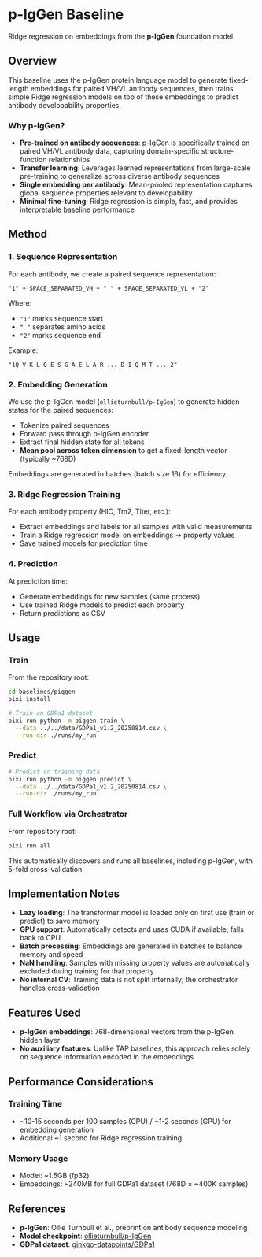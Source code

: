# p-IgGen Baseline

Ridge regression on embeddings from the **p-IgGen** foundation model.

## Overview

This baseline uses the p-IgGen protein language model to generate fixed-length embeddings for paired VH/VL antibody sequences, then trains simple Ridge regression models on top of these embeddings to predict antibody developability properties.

### Why p-IgGen?

- **Pre-trained on antibody sequences**: p-IgGen is specifically trained on paired VH/VL antibody data, capturing domain-specific structure-function relationships
- **Transfer learning**: Leverages learned representations from large-scale pre-training to generalize across diverse antibody sequences
- **Single embedding per antibody**: Mean-pooled representation captures global sequence properties relevant to developability
- **Minimal fine-tuning**: Ridge regression is simple, fast, and provides interpretable baseline performance

## Method

### 1. Sequence Representation

For each antibody, we create a paired sequence representation:

```
"1" + SPACE_SEPARATED_VH + " " + SPACE_SEPARATED_VL + "2"
```

Where:
- `"1"` marks sequence start
- `" "` separates amino acids
- `"2"` marks sequence end

Example:
```
"1Q V K L Q E S G A E L A R ... D I Q M T ... 2"
```

### 2. Embedding Generation

We use the p-IgGen model (`ollieturnbull/p-IgGen`) to generate hidden states for the paired sequences:

- Tokenize paired sequences
- Forward pass through p-IgGen encoder
- Extract final hidden state for all tokens
- **Mean pool across token dimension** to get a fixed-length vector (typically ~768D)

Embeddings are generated in batches (batch size 16) for efficiency.

### 3. Ridge Regression Training

For each antibody property (HIC, Tm2, Titer, etc.):

- Extract embeddings and labels for all samples with valid measurements
- Train a Ridge regression model on embeddings → property values
- Save trained models for prediction time

### 4. Prediction

At prediction time:
- Generate embeddings for new samples (same process)
- Use trained Ridge models to predict each property
- Return predictions as CSV

## Usage

### Train

From the repository root:

```bash
cd baselines/piggen
pixi install

# Train on GDPa1 dataset
pixi run python -m piggen train \
  --data ../../data/GDPa1_v1.2_20250814.csv \
  --run-dir ./runs/my_run
```

### Predict

```bash
# Predict on training data
pixi run python -m piggen predict \
  --data ../../data/GDPa1_v1.2_20250814.csv \
  --run-dir ./runs/my_run
```

### Full Workflow via Orchestrator

From repository root:

```bash
pixi run all
```

This automatically discovers and runs all baselines, including p-IgGen, with 5-fold cross-validation.

## Implementation Notes

- **Lazy loading**: The transformer model is loaded only on first use (train or predict) to save memory
- **GPU support**: Automatically detects and uses CUDA if available; falls back to CPU
- **Batch processing**: Embeddings are generated in batches to balance memory and speed
- **NaN handling**: Samples with missing property values are automatically excluded during training for that property
- **No internal CV**: Training data is not split internally; the orchestrator handles cross-validation

## Features Used

- **p-IgGen embeddings**: 768-dimensional vectors from the p-IgGen hidden layer
- **No auxiliary features**: Unlike TAP baselines, this approach relies solely on sequence information encoded in the embeddings

## Performance Considerations

### Training Time

- ~10-15 seconds per 100 samples (CPU) / ~1-2 seconds (GPU) for embedding generation
- Additional ~1 second for Ridge regression training

### Memory Usage

- Model: ~1.5GB (fp32)
- Embeddings: ~240MB for full GDPa1 dataset (768D × ~400K samples)

## References

- **p-IgGen**: Ollie Turnbull et al., preprint on antibody sequence modeling
- **Model checkpoint**: [ollieturnbull/p-IgGen](https://huggingface.co/ollieturnbull/p-IgGen)
- **GDPa1 dataset**: [ginkgo-datapoints/GDPa1](https://huggingface.co/datasets/ginkgo-datapoints/GDPa1)
